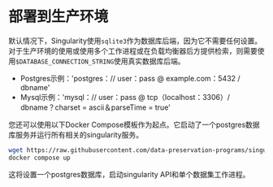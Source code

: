 # 部署到生产环境

默认情况下，Singularity使用`sqlite3`作为数据库后端，因为它不需要任何设置。对于生产环境的使用或使用多个工作进程或在负载均衡器后方提供检索，则需要使用`$DATABASE_CONNECTION_STRING`使用真实数据库后端。

* Postgres示例：'postgres：// user：pass @ example.com：5432 / dbname'
* Mysql示例：'mysql：// user：pass @ tcp（localhost：3306）/ dbname？charset = ascii＆parseTime = true'

您还可以使用以下Docker Compose模板作为起点。它启动了一个postgres数据库服务并运行所有相关的singularity服务。

```bash
wget https://raw.githubusercontent.com/data-preservation-programs/singularity/main/docker-compose.yml
docker compose up
```

这将设置一个postgres数据库，启动singularity API和单个数据集工作进程。